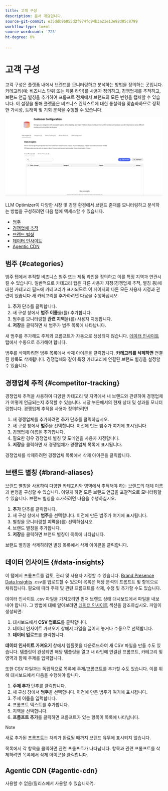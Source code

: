 ```yaml
---
title: 고객 구성
description: 문서 개요입니다.
source-git-commit: e35ddb9b055d2f974fd94b3a21e13e92d05c8799
workflow-type: tm+mt
source-wordcount: '723'
ht-degree: 0%

---
```



# 고객 구성

고객 구성은 플랫폼 내에서 브랜드를 모니터링하고 분석하는 방법을 정의하는 곳입니다. 카테고리(예: 비즈니스 단위 또는 제품 라인)를 사용자 정의하고, 경쟁업체를 추적하고, 브랜드 언급 별칭을 추가하여 프롬프트 전체에서 브랜드의 모든 변형을 캡처할 수 있습니다. 이 설정을 통해 플랫폼은 비즈니스 컨텍스트에 대한 통찰력을 맞춤화하므로 정확한 가시성, 트래픽 및 기회 분석을 수행할 수 있습니다.

![인용을 위해 경쟁하는 트렌드 URL](/help/dashboards/assets/customer-config.png)

LLM Optimizer이 다양한 시장 및 경쟁 환경에서 브랜드 존재를 모니터링하고 분석하는 방법을 구성하려면 다음 탭에 액세스할 수 있습니다.

* [범주](#categories)
* [경쟁업체 추적](#competitor-tracking)
* [브랜드 별칭](#brand-aliases)
* [데이터 인사이트](#data-insights)
* [Agentic CDN](#agentic-cdn)

## 범주 {#categories}

범주 탭에서 추적할 비즈니스 범주 또는 제품 라인을 정의하고 이를 특정 지역과 연관시킬 수 있습니다. 일반적으로 카테고리 탭은 다른 사용자 지정(경쟁업체 추적, 별칭 등)에 대한 카테고리 필드에 카테고리가 표시되므로 이 페이지의 다른 모든 사용자 지정과 관련이 있습니다.새 카테고리를 추가하려면 다음을 수행하십시오.

1. **추가** 단추를 클릭합니다.
2. 새 구성 창에서 **범주 이름**&#x200B;을(를) 추가합니다.
3. 범주를 모니터링할 **관련 지역**&#x200B;을(를) 사용자 지정합니다.
4. **저장**&#x200B;을 클릭하면 새 범주가 범주 목록에 나타납니다.

새 범주를 추가해도 주제와 프롬프트가 자동으로 생성되지 않습니다. [데이터 인사이트](#data-insights) 탭에서 수동으로 추가해야 합니다.

범주를 삭제하려면 범주 목록에서 삭제 아이콘을 클릭합니다. **카테고리를 삭제하면** 연결된 항목도 삭제됩니다. 경쟁업체와 같이 특정 카테고리에 연결된 브랜드 별칭을 설정할 수 있습니다.

## 경쟁업체 추적 {#competitor-tracking}

경쟁업체 추적을 사용하여 다양한 카테고리 및 지역에서 내 브랜드와 관련하여 경쟁업체가 어떻게 언급되는지 추적할 수 있습니다. 시장 부문에서의 현재 상태 및 성과를 모니터링합니다. 경쟁업체 추적을 사용자 정의하려면

1. 새 경쟁업체를 추가하려면 **추가** 단추를 클릭하십시오.
2. 새 구성 창에서 **범주**&#x200B;을 선택합니다. 이전에 만든 범주가 여기에 표시됩니다.
3. 경쟁업체 이름을 추가합니다.
4. 필요한 경우 경쟁업체 별칭 및 도메인을 사용자 지정합니다.
5. **저장**&#x200B;을 클릭하면 새 경쟁업체가 경쟁업체 목록에 표시됩니다.

경쟁업체를 삭제하려면 경쟁업체 목록에서 삭제 아이콘을 클릭합니다.

## 브랜드 별칭 {#brand-aliases}

브랜드 별칭을 사용하여 다양한 카테고리와 영역에서 추적해야 하는 브랜드의 대체 이름과 변형을 구성할 수 있습니다. 이렇게 하면 모든 브랜드 언급을 포괄적으로 모니터링할 수 있습니다. 브랜드 별칭을 추가하려면 다음을 수행하십시오.

1. **추가** 단추를 클릭합니다.
2. 새 구성 창에서 **범주**&#x200B;을 선택합니다. 이전에 만든 범주가 여기에 표시됩니다.
3. 별칭을 모니터링할 **지역**&#x200B;을(를) 선택하십시오.
4. 브랜드 별칭을 추가합니다.
5. **저장**&#x200B;을 클릭하면 브랜드 별칭이 목록에 나타납니다.

브랜드 별칭을 삭제하려면 별칭 목록에서 삭제 아이콘을 클릭합니다.

## 데이터 인사이트 {#data-insights}

이 탭에서 프롬프트를 검토, 관리 및 사용자 지정할 수 있습니다. [Brand Presence Data Insights](/help/dashboards/brand-presence.md#data-insights) .csv를 업로드할 수 있으며 목록은 해당 분석의 프롬프트 및 항목으로 채워집니다. 필요에 따라 주제 및 관련 프롬프트를 삭제, 수정 및 추가할 수도 있습니다.

데이터 인사이트 .csv 파일을 가져오려면 먼저 브랜드 상태 대시보드에서 파일을 내보내야 합니다. 그 방법에 대해 알아보려면 [데이터 인사이트](/help/dashboards/brand-presence.md#data-insights) 섹션을 참조하십시오. 파일이 생성되면:

1. 대시보드에서 **CSV 업로드**&#x200B;를 클릭합니다.
2. 데이터 인사이트 가져오기 창에서 파일을 끌어서 놓거나 수동으로 선택합니다.
3. **데이터 업로드**&#x200B;를 클릭합니다.

**데이터 인사이트 가져오기** 창에서 템플릿을 다운로드하여 새 CSV 파일을 만들 수도 있습니다. 템플릿이 완성되면 해당 템플릿을 열고 새 라인에 연결된 프롬프트, 카테고리 및 영역과 함께 주제를 입력합니다.

또한 CSV 파일과는 독립적으로 목록에 주제/프롬프트를 추가할 수도 있습니다. 이를 위해 대시보드에서 다음을 수행해야 합니다.

1. **주제 추가** 단추를 클릭합니다.
2. 새 구성 창에서 **범주**&#x200B;을 선택합니다. 이전에 만든 범주가 여기에 표시됩니다.
3. 주제 이름을 입력합니다.
4. 프롬프트 텍스트를 추가합니다.
5. 지역을 선택합니다.
6. **프롬프트 추가**&#x200B;를 클릭하면 프롬프트가 있는 항목이 목록에 나타납니다.

>[!NOTE]
>새로 추가된 프롬프트는 처리가 완료될 때까지 브랜드 유무에 표시되지 않습니다.

목록에서 각 항목을 클릭하면 관련 프롬프트가 나타납니다. 항목과 관련 프롬프트를 삭제하려면 목록에서 삭제 아이콘을 클릭합니다.

## Agentic CDN {#agentic-cdn}

사용할 수 없음(릴리스에서 사용할 수 있습니까?).

